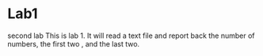 # Lab1
second lab
This is lab 1.
It will read a text file and report back the number of numbers, the first two , and the last two.
